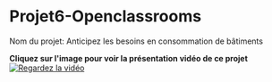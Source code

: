 # Projet6-Openclassrooms
Nom du projet: Anticipez les besoins en consommation de bâtiments

**Cliquez sur l'image pour voir la présentation vidéo de ce projet**
[![Regardez la vidéo](https://img.youtube.com/vi/SKwiyyCEPG8/0.jpg)](https://www.youtube.com/embed/SKwiyyCEPG8&ab_channel=BadisG)

